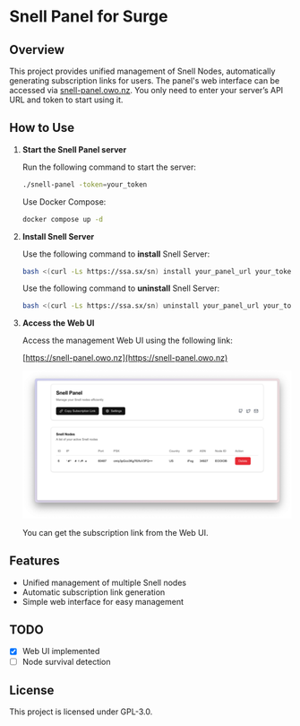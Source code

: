 # Snell Panel for Surge

## Overview

This project provides unified management of Snell Nodes, automatically generating subscription links for users. The panel's web interface can be accessed via [snell-panel.owo.nz](http://snell-panel.owo.nz). You only need to enter your server’s API URL and token to start using it. 

## How to Use

1. **Start the Snell Panel server**

   Run the following command to start the server:

   ```bash
   ./snell-panel -token=your_token
   ```

   Use Docker Compose:

   ```bash
   docker compose up -d
   ```

2. **Install Snell Server**

   Use the following command to **install** Snell Server:

   ```bash
   bash <(curl -Ls https://ssa.sx/sn) install your_panel_url your_token
   ```

   Use the following command to **uninstall** Snell Server:

   ```bash
   bash <(curl -Ls https://ssa.sx/sn) uninstall your_panel_url your_token
   ```

3. **Access the Web UI**

   Access the management Web UI using the following link:

   [https://snell-panel.owo.nz](https://snell-panel.owo.nz)

   ![Snell Panel](./screenshots/web.png)

   You can get the subscription link from the Web UI.

## Features

- Unified management of multiple Snell nodes
- Automatic subscription link generation
- Simple web interface for easy management

## TODO

- [x] Web UI implemented
- [ ] Node survival detection

## License

This project is licensed under GPL-3.0.
